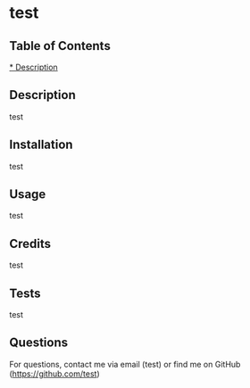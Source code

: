
  # test
  
  
  ## Table of Contents
  [* Description](#Description)

  ## Description
  test

  ## Installation
  test

  ## Usage
  test
  

  ## Credits
  test
  
  ## Tests
  test

  ## Questions
  For questions, contact me via email (test) or find me on GitHub (https://github.com/test)
